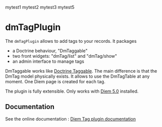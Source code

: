 mytest1
mytest2
mytest3
mytest5

dmTagPlugin
=================

The `dmTagPlugin` allows to add tags to your records.
It packages
- a Doctrine behaviour, "DmTaggable"
- two front widgets: "dmTag/list" and "dmTag/show"
- an admin interface to manage tags

DmTaggable works like [Doctrine Taggable](http://www.doctrine-project.org/extension/Taggable/1_2-1_0).
The main difference is that the DmTag model physically exists.
It allows to use the DmTagTable at any moment.
One Diem page is created for each tag.

The plugin is fully extensible. Only works with [Diem 5.0](http://diem-project.org/) installed.

Documentation
-------------

See the online documentation : [Diem Tag plugin documentation](http://diem-project.org/plugins/dmtagplugin)